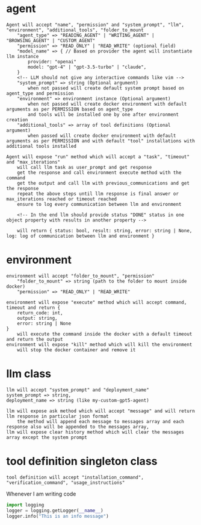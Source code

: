 # agent
    Agent will accept "name", "permission" and "system_prompt", "llm", "environment", "additional_tools", "folder_to_mount
        "agent_type" => "READING_AGENT" | "WRITING_AGENT" | "BROWSING_AGENT" | "CUSTOM_AGENT"
        "permission" => "READ_ONLY" | "READ_WRITE" (optional field)
        "model_name" => { // Based on provider the agent will instantiate llm instance
            provider: "openai" 
            model: "gpt-4" | "gpt-3.5-turbo" | "claude",
        }
        <!-- LLM should not give any interactive commands like vim -->
        "system_prompt" => string (Optional argument)
            when not passed will create default system prompt based on agent_type and permission
        "environment" => environment instance (Optional argument)
            when not passed will create docker environment with default arguments as per PERMISSION based on agent_type
            and tools will be installed one by one after environment creation
        "additional_tools" => array of tool definitions (Optional argument)
            when passed will create docker environment with default arguments as per PERMISSION and with default "tool" installations with additional tools installed

    Agent will expose "run" method which will accept a "task", "timeout" and "max_iterations"
        will call llm task as user_prompt and get response
        get the response and call environment execute method with the command
        get the output and call llm with previous_communications and get the response
        repeat the above steps until llm response is final answer or max_iterations reached or timeout reached
        ensure to log every communication between llm and environment

        <!-- In the end llm should provide status "DONE" status in one object property with results in another property -->

        will return { status: bool, result: string, error: string | None, log: log of communication between llm and environment }
        


# environment
    environment will accept "folder_to_mount", "permission"
        "folder_to_mount" => string (path to the folder to mount inside docker)
        "permission" => "READ_ONLY" | "READ_WRITE"

    environment will expose "execute" method which will accept command, timeout and return {
        return_code: int,
        output: string,
        error: string | None
    }
        will execute the command inside the docker with a default timeout and return the output
    environment will expose "kill" method which will kill the environment
        will stop the docker container and remove it

# llm class

    llm will accept "system_prompt" and "deployment_name"
    system_prompt => string, 
    deployment_name => string (like my-custom-gpt5-agent)

    llm will expose ask method which will accept "message" and will return llm response in particular json format
        the method will append each message to messages array and each response also will be appended to the messages array, 
    llm will expose clear history method which will clear the messages array except the system prompt
    

# tool definition singleton class
    tool definition will accept "installation_command", "verification_command", "usage_instructions"

Whenever I am writing code 
```py
import logging
logger = logging.getLogger(__name__)
logger.info("This is an info message")
```